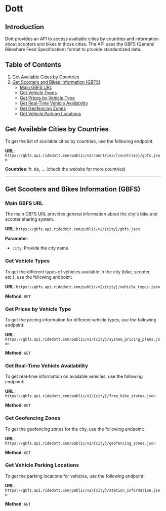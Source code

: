 # Dott

## Introduction

Dott provides an API to access available cities by countries and information about scooters and bikes in those cities. The API uses the GBFS (General Bikeshare Feed Specification) format to provide standardized data.

## Table of Contents

1. [Get Available Cities by Countries](#get-available-cities-by-countries)
2. [Get Scooters and Bikes Information (GBFS)](#get-scooters-and-bikes-information-gbfs)
   - [Main GBFS URL](#main-gbfs-url)
   - [Get Vehicle Types](#get-vehicle-types)
   - [Get Prices by Vehicle Type](#get-prices-by-vehicle-type)
   - [Get Real-Time Vehicle Availability](#get-real-time-vehicle-availability)
   - [Get Geofencing Zones](#get-geofencing-zones)
   - [Get Vehicle Parking Locations](#get-vehicle-parking-locations)

## Get Available Cities by Countries

To get the list of available cities by countries, use the following endpoint:

**URL**: `https://gbfs.api.ridedott.com/public/v2/countries/{countries}/gbfs.json`

**Countries**: fr, de, ... (check the website for more countries)

---

## Get Scooters and Bikes Information (GBFS)

### Main GBFS URL

The main GBFS URL provides general information about the city's bike and scooter sharing system.

**URL**: `https://gbfs.api.ridedott.com/public/v2/{city}/gbfs.json`

**Parameter**:
- `city`: Provide the city name.

### Get Vehicle Types

To get the different types of vehicles available in the city (bike, scooter, etc.), use the following endpoint:

**URL**: `https://gbfs.api.ridedott.com/public/v2/{city}/vehicle_types.json`

**Method**: `GET`

### Get Prices by Vehicle Type

To get the pricing information for different vehicle types, use the following endpoint:

**URL**: `https://gbfs.api.ridedott.com/public/v2/{city}/system_pricing_plans.json`

**Method**: `GET`

### Get Real-Time Vehicle Availability

To get real-time information on available vehicles, use the following endpoint:

**URL**: `https://gbfs.api.ridedott.com/public/v2/{city}/free_bike_status.json`

**Method**: `GET`

### Get Geofencing Zones

To get the geofencing zones for the city, use the following endpoint:

**URL**: `https://gbfs.api.ridedott.com/public/v2/{city}/geofencing_zones.json`

**Method**: `GET`

### Get Vehicle Parking Locations

To get the parking locations for vehicles, use the following endpoint:

**URL**: `https://gbfs.api.ridedott.com/public/v2/{city}/station_information.json`

**Method**: `GET`
